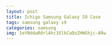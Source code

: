 ```yaml
---
layout: post
title: Ichigo Samsung Galaxy S9 Case
tags: samsung galaxy s9
categories: samsung
img: 1eYNddwRdrlAhc3SlkCaDoZHWShjc-ARw
---
```

